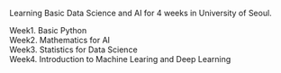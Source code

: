Learning Basic Data Science and AI for 4 weeks in University of Seoul. <p>

Week1. Basic Python <br>
Week2. Mathematics for AI <br>
Week3. Statistics for Data Science <br>
Week4. Introduction to Machine Learing and Deep Learning
